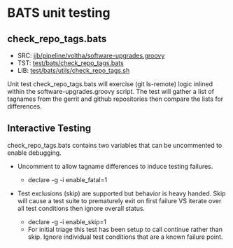 BATS unit testing
=================

check_repo_tags.bats
--------------------

- SRC: [jjb/pipeline/voltha/software-upgrades.groovy](https://gerrit.opencord.org/plugins/gitiles/ci-management/+/refs/heads/master/jjb/pipeline/voltha/software-upgrades.groovy#80)
- TST: [test/bats/check_repo_tags.bats](https://gerrit.opencord.org/plugins/gitiles/ci-management/+/refs/heads/master/test/bats/check_repo_tags.bats)
- LIB: [test/bats/utils/check_repo_tags.sh](https://gerrit.opencord.org/plugins/gitiles/ci-management/+/refs/heads/master/test/bats/utils/check_repo_tags.sh#31)

Unit test check_repo_tags.bats will exercise (git ls-remote) logic inlined within the software-upgrades.groovy script.  The test will gather a list of tagnames from the gerrit and github repositories then compare the lists for differences.


Interactive Testing
-------------------

check_repo_tags.bats contains two variables that can be uncommented to enable debugging.

- Uncomment to allow tagname differences to induce testing failures.

    - declare -g -i enable_fatal=1

- Test exclusions (skip) are supported but behavior is heavy handed.
  Skip will cause a test suite to prematurely exit on first failure
  VS iterate over all test conditions then ignore overall status.

    - declare -g -i enable_skip=1
    - For initial triage this test has been setup to call continue
      rather than skip.  Ignore individual test conditions that are
      a known failure point.
